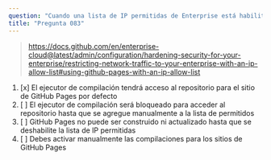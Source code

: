 ```yaml
---
question: "Cuando una lista de IP permitidas de Enterprise está habilitada, ¿qué sucede cuando intentas publicar tu sitio de GitHub Pages desde una rama en lugar de usar un flujo de trabajo personalizado de GitHub Actions?"
title: "Pregunta 083"
---
```


> https://docs.github.com/en/enterprise-cloud@latest/admin/configuration/hardening-security-for-your-enterprise/restricting-network-traffic-to-your-enterprise-with-an-ip-allow-list#using-github-pages-with-an-ip-allow-list
1. [x] El ejecutor de compilación tendrá acceso al repositorio para el sitio de GitHub Pages por defecto
1. [ ] El ejecutor de compilación será bloqueado para acceder al repositorio hasta que se agregue manualmente a la lista de permitidos
1. [ ] GitHub Pages no puede ser construido ni actualizado hasta que se deshabilite la lista de IP permitidas
1. [ ] Debes activar manualmente las compilaciones para los sitios de GitHub Pages

